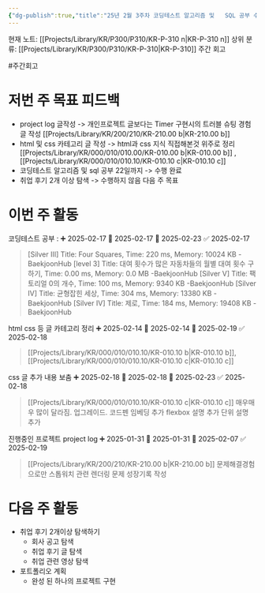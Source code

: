 ```yaml
---
{"dg-publish":true,"title":"25년 2월 3주차 코딩테스트 알고리즘 및   SQL 공부 수행","description":"이번 주차으 경우 주로 SW 마에스트로를 위해 알고리즘과 sql공부를 수행하였습니다.","permalink":"/projects/library/kr/p300/p310/kr-p-310-n/","dgPassFrontmatter":true,"noteIcon":"0","created":"2025-02-24T19:12:58.383+09:00","updated":"2025-02-24T17:24:02.011+09:00"}
---
```


현재 노트: [[Projects/Library/KR/P300/P310/KR-P-310 n\|KR-P-310 n]] 
상위 분류: [[Projects/Library/KR/P300/P310/KR-P-310\|KR-P-310]] 주간 회고

#주간회고 


# 저번 주 목표 피드백
- project log 글작성 -> 개인프로젝트 글보다는 Timer 구현시의 트러블 슈팅 경험 글 작성 [[Projects/Library/KR/200/210/KR-210.00 b\|KR-210.00 b]]
- html 및 css 카테고리 글 작성 -> html과 css 지식 직접해본것 위주로 정리 [[Projects/Library/KR/000/010/010.00/KR-010.00 b\|KR-010.00 b]] , [[Projects/Library/KR/000/010/010.10/KR-010.10 c\|KR-010.10 c]]
- 코딩테스트 알고리즘 및 sql 공부 22일까지 -> 수행 완료
- 취업 후기 2개 이상 탐색 -> 수행하지 않음 다음 주 목표
# 이번 주 활동
코딩테스트 공부 : ➕ 2025-02-17 🛫 2025-02-17 📅 2025-02-23 ✅ 2025-02-17
> [Silver III] Title: Four Squares, Time: 220 ms, Memory: 10024 KB -BaekjoonHub
> [level 3] Title: 대여 횟수가 많은 자동차들의 월별 대여 횟수 구하기, Time: 0.00 ms, Memory: 0.0 MB -BaekjoonHub
> [Silver V] Title: 팩토리얼 0의 개수, Time: 100 ms, Memory: 9340 KB -BaekjoonHub
> [Silver IV] Title: 균형잡힌 세상, Time: 304 ms, Memory: 13380 KB -BaekjoonHub
> [Silver IV] Title: 제로, Time: 184 ms, Memory: 19408 KB -BaekjoonHub



html css 등 글 카테고리 정리 ➕ 2025-02-14 🛫 2025-02-14 📅 2025-02-19 ✅ 2025-02-18
>  [[Projects/Library/KR/000/010/010.10/KR-010.10 b\|KR-010.10 b]], [[Projects/Library/KR/000/010/010.10/KR-010.10 c\|KR-010.10 c]]


css 글 추가 내용 보춤 ➕ 2025-02-18 🛫 2025-02-18 📅 2025-02-23 ✅ 2025-02-18
> [[Projects/Library/KR/000/010/010.10/KR-010.10 c\|KR-010.10 c]] 매우매우 많이 달라짐. 업그레이드. 코드펜 임베딩 추가 flexbox 설명 추가 단위 설명 추가


진행중인 프로젝트 project log ➕ 2025-01-31 🛫 2025-01-31 📅 2025-02-07 ✅ 2025-02-19
> [[Projects/Library/KR/200/210/KR-210.00 b\|KR-210.00 b]] 문제해결경험으로만 스톱워치 관련 렌더링 문제 성장기록 작성


# 다음 주 활동
- 취업 후기 2개이상 탐색하기
	- 회사 공고 탐색
	- 취업 후기 글 탐색
	- 취업 관련 영상 탐색
- 포트폴리오 계획
	- 완성 된 하나의 프로젝트 구현
